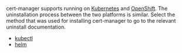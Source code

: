 cert-manager supports running on [Kubernetes](https://kubernetes.io) and
[OpenShift](https://www.openshift.com). The uninstallation process between the
two platforms is similar. Select the method that was used for installing
cert-manager to go to the relevant uninstall documentation.

- [kubectl](../kubectl/#uninstalling)
- [helm](../helm/#uninstalling)
